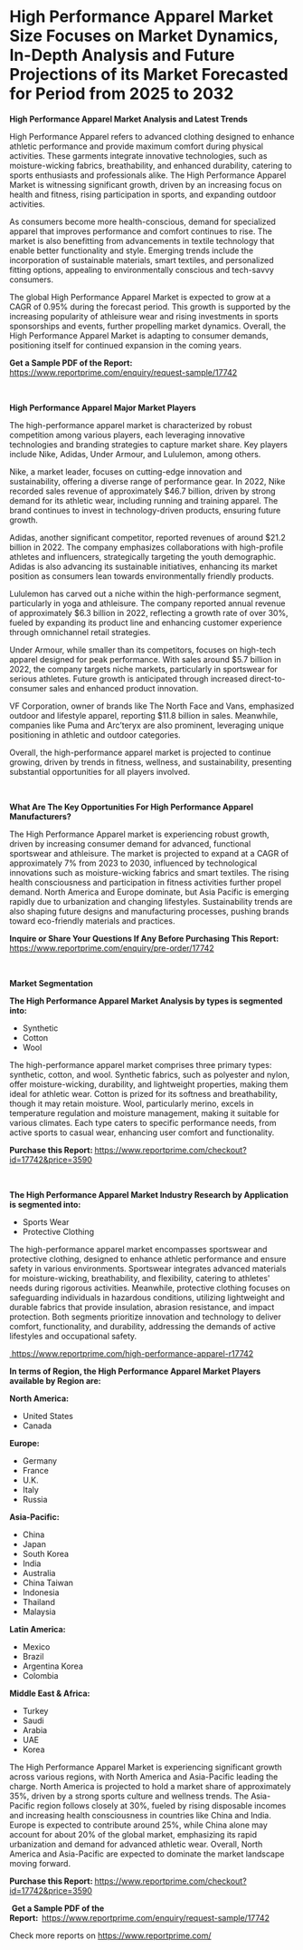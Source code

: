 <p><h1>High Performance Apparel Market Size Focuses on Market Dynamics, In-Depth Analysis and Future Projections of its Market Forecasted for Period from 2025 to 2032</h1></p><p><strong>High Performance Apparel Market Analysis and Latest Trends</strong></p>
<p><p>High Performance Apparel refers to advanced clothing designed to enhance athletic performance and provide maximum comfort during physical activities. These garments integrate innovative technologies, such as moisture-wicking fabrics, breathability, and enhanced durability, catering to sports enthusiasts and professionals alike. The High Performance Apparel Market is witnessing significant growth, driven by an increasing focus on health and fitness, rising participation in sports, and expanding outdoor activities.</p><p>As consumers become more health-conscious, demand for specialized apparel that improves performance and comfort continues to rise. The market is also benefitting from advancements in textile technology that enable better functionality and style. Emerging trends include the incorporation of sustainable materials, smart textiles, and personalized fitting options, appealing to environmentally conscious and tech-savvy consumers.</p><p>The global High Performance Apparel Market is expected to grow at a CAGR of 0.95% during the forecast period. This growth is supported by the increasing popularity of athleisure wear and rising investments in sports sponsorships and events, further propelling market dynamics. Overall, the High Performance Apparel Market is adapting to consumer demands, positioning itself for continued expansion in the coming years.</p></p>
<p><strong>Get a Sample PDF of the Report:&nbsp;</strong> <a href="https://www.reportprime.com/enquiry/request-sample/17742?utm_campaign=3183&utm_medium=2&utm_source=Github&utm_content=ia&utm_term=18032025&utm_id=high-performance-apparel">https://www.reportprime.com/enquiry/request-sample/17742</a></p>
<p>&nbsp;</p>
<p><strong>High Performance Apparel Major Market Players</strong></p>
<p><p>The high-performance apparel market is characterized by robust competition among various players, each leveraging innovative technologies and branding strategies to capture market share. Key players include Nike, Adidas, Under Armour, and Lululemon, among others.</p><p>Nike, a market leader, focuses on cutting-edge innovation and sustainability, offering a diverse range of performance gear. In 2022, Nike recorded sales revenue of approximately $46.7 billion, driven by strong demand for its athletic wear, including running and training apparel. The brand continues to invest in technology-driven products, ensuring future growth.</p><p>Adidas, another significant competitor, reported revenues of around $21.2 billion in 2022. The company emphasizes collaborations with high-profile athletes and influencers, strategically targeting the youth demographic. Adidas is also advancing its sustainable initiatives, enhancing its market position as consumers lean towards environmentally friendly products.</p><p>Lululemon has carved out a niche within the high-performance segment, particularly in yoga and athleisure. The company reported annual revenue of approximately $6.3 billion in 2022, reflecting a growth rate of over 30%, fueled by expanding its product line and enhancing customer experience through omnichannel retail strategies.</p><p>Under Armour, while smaller than its competitors, focuses on high-tech apparel designed for peak performance. With sales around $5.7 billion in 2022, the company targets niche markets, particularly in sportswear for serious athletes. Future growth is anticipated through increased direct-to-consumer sales and enhanced product innovation.</p><p>VF Corporation, owner of brands like The North Face and Vans, emphasized outdoor and lifestyle apparel, reporting $11.8 billion in sales. Meanwhile, companies like Puma and Arc’teryx are also prominent, leveraging unique positioning in athletic and outdoor categories.</p><p>Overall, the high-performance apparel market is projected to continue growing, driven by trends in fitness, wellness, and sustainability, presenting substantial opportunities for all players involved.</p></p>
<p>&nbsp;</p>
<p><strong>What Are The Key Opportunities For High Performance Apparel Manufacturers?</strong></p>
<p><p>The High Performance Apparel market is experiencing robust growth, driven by increasing consumer demand for advanced, functional sportswear and athleisure. The market is projected to expand at a CAGR of approximately 7% from 2023 to 2030, influenced by technological innovations such as moisture-wicking fabrics and smart textiles. The rising health consciousness and participation in fitness activities further propel demand. North America and Europe dominate, but Asia Pacific is emerging rapidly due to urbanization and changing lifestyles. Sustainability trends are also shaping future designs and manufacturing processes, pushing brands toward eco-friendly materials and practices.</p></p>
<p><strong>Inquire or Share Your Questions If Any Before Purchasing This Report:</strong> <a href="https://www.reportprime.com/enquiry/pre-order/17742?utm_campaign=3183&utm_medium=2&utm_source=Github&utm_content=ia&utm_term=18032025&utm_id=high-performance-apparel">https://www.reportprime.com/enquiry/pre-order/17742</a></p>
<p>&nbsp;</p>
<p><strong>Market Segmentation</strong></p>
<p><strong>The High Performance Apparel Market Analysis by types is segmented into:</strong></p>
<p><ul><li>Synthetic</li><li>Cotton</li><li>Wool</li></ul></p>
<p><p>The high-performance apparel market comprises three primary types: synthetic, cotton, and wool. Synthetic fabrics, such as polyester and nylon, offer moisture-wicking, durability, and lightweight properties, making them ideal for athletic wear. Cotton is prized for its softness and breathability, though it may retain moisture. Wool, particularly merino, excels in temperature regulation and moisture management, making it suitable for various climates. Each type caters to specific performance needs, from active sports to casual wear, enhancing user comfort and functionality.</p></p>
<p><strong>Purchase this Report:&nbsp;</strong><a href="https://www.reportprime.com/checkout?id=17742&price=3590&utm_campaign=3183&utm_medium=2&utm_source=Github&utm_content=ia&utm_term=18032025&utm_id=high-performance-apparel">https://www.reportprime.com/checkout?id=17742&price=3590</a></p>
<p>&nbsp;</p>
<p><strong>The High Performance Apparel Market Industry Research by Application is segmented into:</strong></p>
<p><ul><li>Sports Wear</li><li>Protective Clothing</li></ul></p>
<p><p>The high-performance apparel market encompasses sportswear and protective clothing, designed to enhance athletic performance and ensure safety in various environments. Sportswear integrates advanced materials for moisture-wicking, breathability, and flexibility, catering to athletes' needs during rigorous activities. Meanwhile, protective clothing focuses on safeguarding individuals in hazardous conditions, utilizing lightweight and durable fabrics that provide insulation, abrasion resistance, and impact protection. Both segments prioritize innovation and technology to deliver comfort, functionality, and durability, addressing the demands of active lifestyles and occupational safety.</p></p>
<p><a href="https://www.reportprime.com/high-performance-apparel-r17742?utm_campaign=3183&utm_medium=2&utm_source=Github&utm_content=ia&utm_term=18032025&utm_id=high-performance-apparel">&nbsp;https://www.reportprime.com/high-performance-apparel-r17742</a></p>
<p><strong>In terms of Region, the High Performance Apparel Market Players available by Region are:</strong></p>
<p>
    <p> <strong> North America: </strong>
        <ul>
            <li>United States</li>
            <li>Canada</li>
        </ul>
        </p> 
    <p> <strong> Europe: </strong>
        <ul>
            <li>Germany</li>
            <li>France</li>
            <li>U.K.</li>
            <li>Italy</li>
            <li>Russia</li>
        </ul>
        </p> 
    <p> <strong> Asia-Pacific: </strong>
        <ul>
            <li>China</li>
            <li>Japan</li>
            <li>South Korea</li>
            <li>India</li>
            <li>Australia</li>
            <li>China Taiwan</li>
            <li>Indonesia</li>
            <li>Thailand</li>
            <li>Malaysia</li>
        </ul>
        </p> 
    <p> <strong> Latin America: </strong>
        <ul>
            <li>Mexico</li>
            <li>Brazil</li>
            <li>Argentina Korea</li>
            <li>Colombia</li>
        </ul>
        </p> 
    <p> <strong> Middle East & Africa: </strong>
        <ul>
            <li>Turkey</li>
            <li>Saudi</li>
            <li>Arabia</li>
            <li>UAE</li>
            <li>Korea</li>
        </ul>
    </p>
    </p>
<p><p>The High Performance Apparel Market is experiencing significant growth across various regions, with North America and Asia-Pacific leading the charge. North America is projected to hold a market share of approximately 35%, driven by a strong sports culture and wellness trends. The Asia-Pacific region follows closely at 30%, fueled by rising disposable incomes and increasing health consciousness in countries like China and India. Europe is expected to contribute around 25%, while China alone may account for about 20% of the global market, emphasizing its rapid urbanization and demand for advanced athletic wear. Overall, North America and Asia-Pacific are expected to dominate the market landscape moving forward.</p></p>
<p><strong>Purchase this Report: </strong><a href="https://www.reportprime.com/checkout?id=17742&price=3590&utm_campaign=3183&utm_medium=2&utm_source=Github&utm_content=ia&utm_term=18032025&utm_id=high-performance-apparel">https://www.reportprime.com/checkout?id=17742&price=3590</a></p>
<p>&nbsp;<strong>Get a Sample PDF of the Report:&nbsp;&nbsp;</strong><a href="https://www.reportprime.com/enquiry/request-sample/17742?utm_campaign=3183&utm_medium=2&utm_source=Github&utm_content=ia&utm_term=18032025&utm_id=high-performance-apparel">https://www.reportprime.com/enquiry/request-sample/17742</a></p>
<p><strong></strong></p>
<p>Check more reports on <a href="https://www.reportprime.com/?utm_campaign=3183&utm_medium=2&utm_source=Github&utm_content=ia&utm_term=18032025&utm_id=high-performance-apparel">https://www.reportprime.com/</a></p>